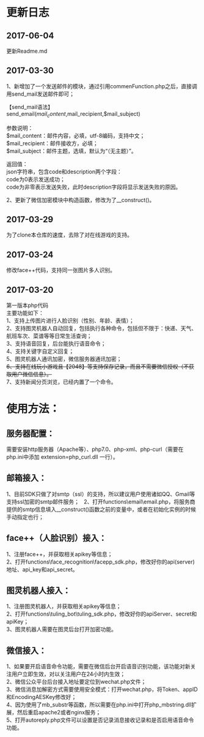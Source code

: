 # 更新日志  
## 2017-06-04  
更新Readme.md  
  
## 2017-03-30  
1、新增加了一个发送邮件的模块，通过引用commenFunction.php之后，直接调用send_mail发送邮件即可；  
  
【send_mail语法】  
send_email($mail_content,$mail_recipient,$mail_subject)  
  
参数说明：  
$mail_content：邮件内容，必填，utf-8编码，支持中文；  
$mail_recipient：邮件接收方，必填；  
$mail_subject：邮件主题，选填，默认为“（无主题）”。  
  
返回值：  
json字符串，包含code和description两个字段：  
code为0表示发送成功；  
code为非零表示发送失败，此时description字段将显示发送失败的原因。  
  
2、更新了微信加密模块中构造函数，修改为了__construct()。  
  
## 2017-03-29
为了clone本仓库的速度，去除了对在线游戏的支持。  
  
## 2017-03-24
修改face++代码，支持同一张图片多人识别。  
  
## 2017-03-20
第一版本php代码  
主要功能如下：  
1、支持上传图片进行人脸识别（性别、年龄、表情）；  
2、支持图灵机器人自动回复，包括执行各种命令，包括但不限于：快递、天气、航班车次、菜谱等等日常生活查询；  
3、支持语音回复，后台能执行语音命令；  
4、支持关键字自定义回复；  
5、图灵机器人通讯加密，微信服务器通讯加密；  
~~6、支持在线玩小游戏且【2048】等支持保存记录，而且不需要微信授权（不获取用户微信信息）。~~  
7、支持新闻分页浏览，已经内置了一个命令。  
   
   
   
   
   
# 使用方法：  
## 服务器配置：  
需要安装http服务器（Apache等）、php7.0、php-xml、php-curl（需要在php.ini中添加 extension=php_curl.dll 一行）。  
  
## 邮箱接入：  
1、目前SDK只做了对smtp（ssl）的支持，所以建议用户使用诸如QQ、Gmail等支持ssl加密的smtp邮件服务；  
2、打开functions\email\email.php，将服务商提供的smtp信息填入__construct()函数之前的变量中，或者在初始化实例的时候手动指定也行；  

## face++（人脸识别）接入：
1、注册face++，并获取相关apikey等信息；  
2、打开functions\face_recognition\facepp_sdk.php，修改好你的api(server)地址、api_key和api_secret。  
  
 
## 图灵机器人接入：
1、注册图灵机器人，并获取相关apikey等信息；  
2、打开functions\tuling_bot\tuling_sdk.php，修改好你的apiServer、secret和apiKey；  
3、图灵机器人需要在图灵后台打开加密功能。  
  
  
## 微信接入：
1、如果要开启语音命令功能，需要在微信后台开启语音识别功能，该功能对新关注用户立即生效，对以关注用户在24小时内生效；  
2、微信公众平台后台接入地址要定位到wechat.php文件；  
3、微信消息加解密方式需要使用安全模式：打开wechat.php，将Token、appID和EncodingAESKey修改好；  
4、因为使用了mb_substr等函数，所以需要在php.ini中打开php_mbstring.dll扩展，然后重启apache2或者nginx服务；  
5、打开autoreply.php文件可以设置是否记录消息接收记录和是否启用语音命令功能。
